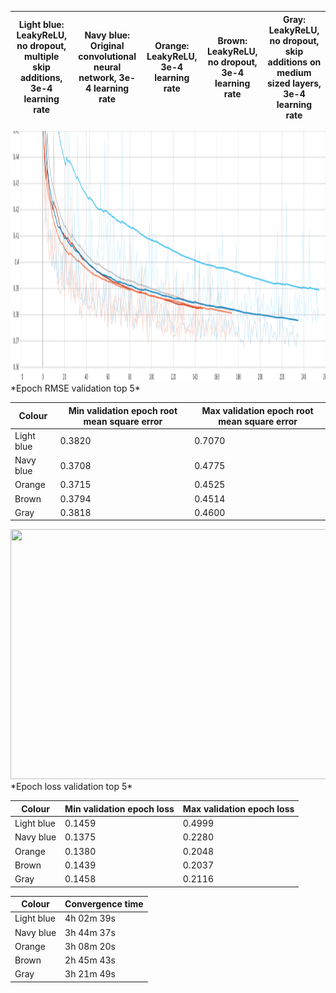 
| Light blue: LeakyReLU, no dropout, multiple skip additions, 3e-4 learning rate| Navy blue: Original convolutional neural network, 3e-4 learning rate| Orange: LeakyReLU, 3e-4 learning rate | Brown: LeakyReLU, no dropout, 3e-4 learning rate |  Gray: LeakyReLU, no dropout, skip additions on medium sized layers, 3e-4 learning rate |
|----------------|------------------|----------------|------------------|------------------|

<img src="https://github.com/toma-ungureanu/Licenta/blob/master/model_statistics/png/validation/epoch_rmse_val_top5.png" width="1500" height="400">
*Epoch RMSE validation top 5*

| Colour |Min validation epoch root mean square error | Max validation epoch root mean square error |
|----------------|----------------|----------------|
| Light blue          |  0.3820      |0.7070  |
| Navy blue         | 0.3708        |0.4775|
| Orange           |   0.3715      |0.4525|
| Brown      |   0.3794       |0.4514 |
| Gray          |  0.3818      |0.4600|

<img src="https://github.com/toma-ungureanu/Licenta/blob/master/model_statistics/png/validation/epoch_loss_val_top5" width="1500" height="400">
*Epoch loss validation top 5*

| Colour | Min validation epoch loss | Max validation epoch loss |
|----------------|----------------|----------------|
| Light blue          |  0.1459       |0.4999  |
| Navy blue         |  0.1375       | 0.2280|
| Orange           |  0.1380      |0.2048|
| Brown      |   0.1439       |0.2037 |
| Gray          |    0.1458      |0.2116|

| Colour | Convergence time |
|------------------|------------------|
|Light blue| 4h 02m 39s       |
|Navy blue| 3h 44m 37s       |
|Orange| 3h 08m 20s       |
|Brown| 2h 45m 43s       |
|Gray| 3h 21m 49s       |
